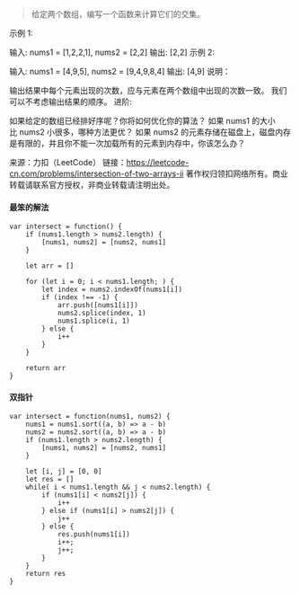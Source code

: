 > 给定两个数组，编写一个函数来计算它们的交集。

示例 1:

输入: nums1 = [1,2,2,1], nums2 = [2,2]
输出: [2,2]
示例 2:

输入: nums1 = [4,9,5], nums2 = [9,4,9,8,4]
输出: [4,9]
说明：

输出结果中每个元素出现的次数，应与元素在两个数组中出现的次数一致。
我们可以不考虑输出结果的顺序。
进阶:

如果给定的数组已经排好序呢？你将如何优化你的算法？
如果 nums1 的大小比 nums2 小很多，哪种方法更优？
如果 nums2 的元素存储在磁盘上，磁盘内存是有限的，并且你不能一次加载所有的元素到内存中，你该怎么办？

来源：力扣（LeetCode）
链接：https://leetcode-cn.com/problems/intersection-of-two-arrays-ii
著作权归领扣网络所有。商业转载请联系官方授权，非商业转载请注明出处。

#### 最笨的解法
```
var intersect = function() {
    if (nums1.length > nums2.length) {
        [nums1, nums2] = [nums2, nums1]
    }
    
    let arr = []
   
    for (let i = 0; i < nums1.length; ) {
        let index = nums2.indexOf(nums1[i])
        if (index !== -1) {
            arr.push([nums1[i]])
            nums2.splice(index, 1)
            nums1.splice(i, 1)
        } else {
            i++
        }
    }

    return arr
}
```
#### 双指针
```
var intersect = function(nums1, nums2) {
    nums1 = nums1.sort((a, b) => a - b)
    nums2 = nums2.sort((a, b) => a - b)
    if (nums1.length > nums2.length) {
        [nums1, nums2] = [nums2, nums1]
    }

    let [i, j] = [0, 0]
    let res = []
    while( i < nums1.length && j < nums2.length) {
        if (nums1[i] < nums2[j]) {
            i++
        } else if (nums1[i] > nums2[j]) {
            j++
        } else {
            res.push(nums1[i])
            i++;
            j++;
        }
    }
    return res
}
```
